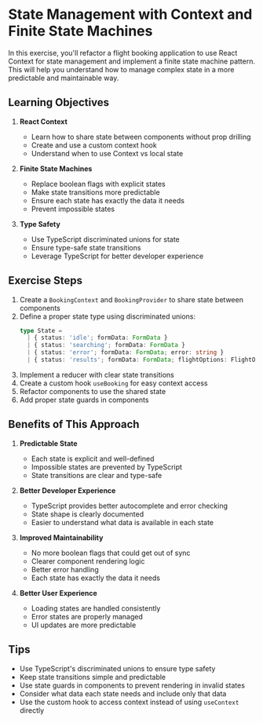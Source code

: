 # State Management with Context and Finite State Machines

In this exercise, you'll refactor a flight booking application to use React Context for state management and implement a finite state machine pattern. This will help you understand how to manage complex state in a more predictable and maintainable way.

## Learning Objectives

1. **React Context**

   - Learn how to share state between components without prop drilling
   - Create and use a custom context hook
   - Understand when to use Context vs local state

2. **Finite State Machines**

   - Replace boolean flags with explicit states
   - Make state transitions more predictable
   - Ensure each state has exactly the data it needs
   - Prevent impossible states

3. **Type Safety**
   - Use TypeScript discriminated unions for state
   - Ensure type-safe state transitions
   - Leverage TypeScript for better developer experience

## Exercise Steps

1. Create a `BookingContext` and `BookingProvider` to share state between components
2. Define a proper state type using discriminated unions:
   ```typescript
   type State =
     | { status: 'idle'; formData: FormData }
     | { status: 'searching'; formData: FormData }
     | { status: 'error'; formData: FormData; error: string }
     | { status: 'results'; formData: FormData; flightOptions: FlightOption[] };
   ```
3. Implement a reducer with clear state transitions
4. Create a custom hook `useBooking` for easy context access
5. Refactor components to use the shared state
6. Add proper state guards in components

## Benefits of This Approach

1. **Predictable State**

   - Each state is explicit and well-defined
   - Impossible states are prevented by TypeScript
   - State transitions are clear and type-safe

2. **Better Developer Experience**

   - TypeScript provides better autocomplete and error checking
   - State shape is clearly documented
   - Easier to understand what data is available in each state

3. **Improved Maintainability**

   - No more boolean flags that could get out of sync
   - Clearer component rendering logic
   - Better error handling
   - Each state has exactly the data it needs

4. **Better User Experience**
   - Loading states are handled consistently
   - Error states are properly managed
   - UI updates are more predictable

## Tips

- Use TypeScript's discriminated unions to ensure type safety
- Keep state transitions simple and predictable
- Use state guards in components to prevent rendering in invalid states
- Consider what data each state needs and include only that data
- Use the custom hook to access context instead of using `useContext` directly
